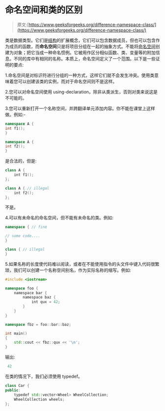 # 命名空间和类的区别

> 原文:[https://www.geeksforgeeks.org/difference-namespace-class/](https://www.geeksforgeeks.org/difference-namespace-class/)

类是数据类型。它们是[结构](https://www.geeksforgeeks.org/structures-c/)的扩展概念，它们可以包含数据成员，但也可以包含作为成员的函数，而**命名空间**只是将项目分组在一起的抽象方式。不能将[命名空间](https://www.geeksforgeeks.org/namespace-in-c/)创建为对象；把它当成一种命名惯例。它被用作区分相似函数、类、变量等的附加信息。不同的库中有相同的名称。本质上，命名空间定义了一个范围。以下是一些证明的要点:

1.命名空间是对标识符进行分组的一种方式，这样它们就不会发生冲突。使用类意味着您可以创建该类的实例，而对于命名空间则不是这样。

2.您可以对命名空间使用 using-declaration，除非从类派生，否则对类来说这是不可能的。

3.您可以重新打开一个名称空间，并跨翻译单元添加内容。你不能在课堂上这样做。例如:-

```cpp
namespace A {
int f1();
}

namespace A {
int f2();
}
```

是合法的，但是:

```cpp
class A {
    int f1();
};

class A { // illegal
    int f2();
};
```

不是。

4.可以有未命名的命名空间，但不能有未命名的类。例如:

```cpp
namespace { // fine

// some code....
}

class { // illegal
}
```

5.如果名称的长度使代码难以阅读，或者在不能使用指令的头文件中键入代码很繁琐，我们可以创建一个名称空间别名，作为实际名称的缩写。例如:

```cpp
#include <iostream>

namespace foo {
    namespace bar {
        namespace baz {
            int qux = 42;
        }
    }
}

namespace fbz = foo::bar::baz;

int main()
{
    std::cout << fbz::qux << '\n';
}
```

输出:

```cpp
 42 
```

在类的情况下，我们必须使用 typedef。

```cpp
class Car {
public:
    typedef std::vector<Wheel> WheelCollection;
    WheelCollection wheels;
};
```